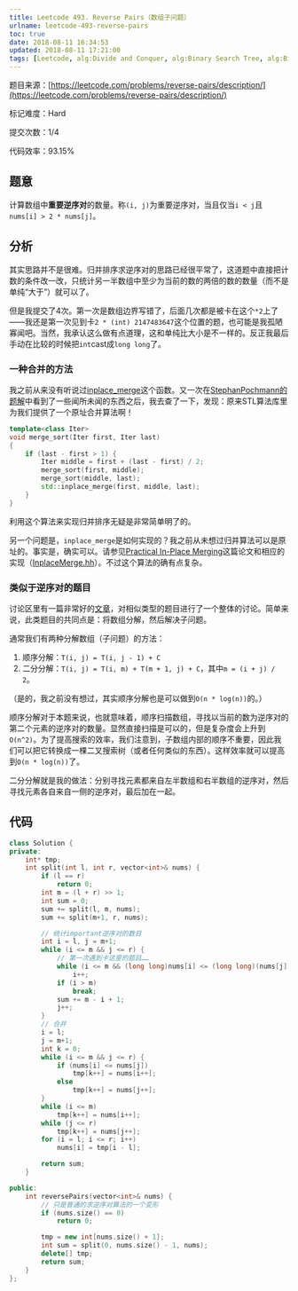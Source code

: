 ```yaml
---
title: Leetcode 493. Reverse Pairs（数组子问题）
urlname: leetcode-493-reverse-pairs
toc: true
date: 2018-08-11 16:34:53
updated: 2018-08-11 17:21:00
tags: [Leetcode, alg:Divide and Conquer, alg:Binary Search Tree, alg:Binary Indexed Tree]
---
```


题目来源：[https://leetcode.com/problems/reverse-pairs/description/](https://leetcode.com/problems/reverse-pairs/description/)

标记难度：Hard

提交次数：1/4

代码效率：93.15%

## 题意

计算数组中**重要逆序对**的数量。称`(i, j)`为重要逆序对，当且仅当`i < j`且`nums[i] > 2 * nums[j]`。

## 分析

其实思路并不是很难。归并排序求逆序对的思路已经很平常了，这道题中直接把计数的条件改一改，只统计另一半数组中至少为当前的数的两倍的数的数量（而不是单纯“大于”）就可以了。

但是我提交了4次。第一次是数组边界写错了，后面几次都是被卡在这个`*2`上了——我还是第一次见到卡`2 * (int) 2147483647`这个位置的题，也可能是我孤陋寡闻吧。当然，我承认这么做有点道理，这和单纯比大小是不一样的。反正我最后手动在比较的时候把`int`cast成`long long`了。

### 一种合并的方法

我之前从来没有听说过[inplace_merge](https://zh.cppreference.com/w/cpp/algorithm/inplace_merge)这个函数。又一次在[StephanPochmann的题解](https://leetcode.com/problems/reverse-pairs/discuss/97287/C++-with-iterators)中看到了一些闻所未闻的东西之后，我去查了一下，发现：原来STL算法库里为我们提供了一个原址合并算法啊！

```cpp
template<class Iter>
void merge_sort(Iter first, Iter last)
{
    if (last - first > 1) {
        Iter middle = first + (last - first) / 2;
        merge_sort(first, middle);
        merge_sort(middle, last);
        std::inplace_merge(first, middle, last);
    }
}
```

利用这个算法来实现归并排序无疑是非常简单明了的。

另一个问题是，`inplace_merge`是如何实现的？我之前从未想过归并算法可以是原址的。事实是，确实可以。请参见[Practical In-Place Merging](http://citeseerx.ist.psu.edu/viewdoc/download?doi=10.1.1.88.1155&rep=rep1&type=pdf)这篇论文和相应的实现（[InplaceMerge.hh](http://keithschwarz.com/interesting/code/?dir=inplace-merge)）。不过这个算法的确有点复杂。

### 类似于逆序对的题目

讨论区里有一篇非常好的[文章](https://leetcode.com/problems/reverse-pairs/discuss/97268/General-principles-behind-problems-similar-to-%22Reverse-Pairs%22)，对相似类型的题目进行了一个整体的讨论。简单来说，此类题目的共同点是：将数组分解，然后解决子问题。

通常我们有两种分解数组（子问题）的方法：

1. 顺序分解：`T(i, j) = T(i, j - 1) + C`
2. 二分分解：`T(i, j) = T(i, m) + T(m + 1, j) + C`，其中`m = (i + j) / 2`。

（是的，我之前没有想过，其实顺序分解也是可以做到`O(n * log(n))`的。）

顺序分解对于本题来说，也就意味着，顺序扫描数组，寻找以当前的数为逆序对的第二个元素的逆序对的数量。显然直接扫描是可以的，但是复杂度会上升到`O(n^2)`。为了提高搜索的效率，我们注意到，子数组内部的顺序不重要，因此我们可以把它转换成一棵二叉搜索树（或者任何类似的东西）。这样效率就可以提高到`O(n * log(n))`了。

二分分解就是我的做法：分别寻找元素都来自左半数组和右半数组的逆序对，然后寻找元素各自来自一侧的逆序对，最后加在一起。

## 代码

```cpp
class Solution {
private:
    int* tmp;
    int split(int l, int r, vector<int>& nums) {
        if (l == r)
            return 0;
        int m = (l + r) >> 1;
        int sum = 0;
        sum += split(l, m, nums);
        sum += split(m+1, r, nums);

        // 统计important逆序对的数目
        int i = l, j = m+1;
        while (i <= m && j <= r) {
            // 第一次遇到卡这里的题目……
            while (i <= m && (long long)nums[i] <= (long long)(nums[j]) * 2)
                i++;
            if (i > m)
                break;
            sum += m - i + 1;
            j++;
        }
        // 合并
        i = l;
        j = m+1;
        int k = 0;
        while (i <= m && j <= r) {
            if (nums[i] <= nums[j])
                tmp[k++] = nums[i++];
            else
                tmp[k++] = nums[j++];
        }
        while (i <= m)
            tmp[k++] = nums[i++];
        while (j <= r)
            tmp[k++] = nums[j++];
        for (i = l; i <= r; i++)
            nums[i] = tmp[i - l];

        return sum;
    }

public:
    int reversePairs(vector<int>& nums) {
        // 只是普通的求逆序对算法的一个变形
        if (nums.size() == 0)
            return 0;

        tmp = new int[nums.size() + 1];
        int sum = split(0, nums.size() - 1, nums);
        delete[] tmp;
        return sum;
    }
};
```
